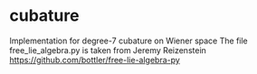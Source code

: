 # cubature
Implementation for degree-7 cubature on Wiener space
The file free_lie_algebra.py is taken from Jeremy Reizenstein https://github.com/bottler/free-lie-algebra-py
